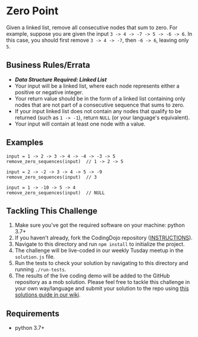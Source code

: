 # Zero Point

Given a linked list, remove all consecutive nodes that sum to zero. 
For example, suppose you are given the input `3 -> 4 -> -7 -> 5 -> -6 -> 6`. In this case, you should first remove `3 -> 4 -> -7`, then `-6 -> 6`, leaving only `5`.

## Business Rules/Errata

- ***Data Structure Required: Linked List***
- Your input will be a linked list, where each node represents either a positive or negative integer.
- Your return value should be in the form of a linked list containing only nodes that are not part of a consecutive sequence that sums to zero.
- If your input linked list does not contain any nodes that qualify to be returned (such as `1 -> -1`), return `NULL` (or your language's equivalent).
- Your input will contain at least one node with a value.

## Examples

```
input = 1 -> 2 -> 3 -> 4 -> -4 -> -3 -> 5
remove_zero_sequences(input)  // 1 -> 2 -> 5

input = 2 -> -2 -> 3 -> 4 -> 5 -> -9
remove_zero_sequences(input)  // 3

input = 1 -> -10 -> 5 -> 4
remove_zero_sequences(input)  // NULL
```
## Tackling This Challenge

1. Make sure you've got the required software on your machine: python 3.7+
2. If you haven't already, fork the CodingDojo repository ([INSTRUCTIONS](https://docs.github.com/en/github/getting-started-with-github/fork-a-repo)).
3. Navigate to this directory and run `npm install` to initialize the project.
4. The challenge will be live-coded in our weekly Tusday meetup in the `solution.js` file.
5. Run the tests to check your solution by navigating to this directory and running `./run-tests`.
6. The results of the live coding demo will be added to the GitHub repository as a mob solution. Please feel free to tackle this challenge in your own way/language and submit your solution to the repo using [this solutions guide in our wiki](https://github.com/codeconnector/CodingDojo/wiki#solutions).

## Requirements

- python 3.7+
